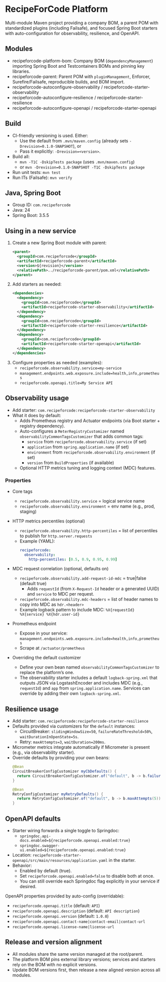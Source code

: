 # RecipeForCode Platform

Multi-module Maven project providing a company BOM, a parent POM with standardized plugins (including Failsafe), and focused Spring Boot starters with auto-configuration for observability, resilience, and OpenAPI.

## Modules
- recipeforcode-platform-bom: Company BOM (`dependencyManagement`) importing Spring Boot and Testcontainers BOMs and pinning key libraries.
- recipeforcode-parent: Parent POM with `pluginManagement`, Enforcer, Surefire/Failsafe, reproducible builds, and BOM import.
- recipeforcode-autoconfigure-observability / recipeforcode-starter-observability
- recipeforcode-autoconfigure-resilience / recipeforcode-starter-resilience
- recipeforcode-autoconfigure-openapi / recipeforcode-starter-openapi

## Build
- CI-friendly versioning is used. Either:
  - Use the default from `.mvn/maven.config` (already sets `-Drevision=0.1.0-SNAPSHOT`), or
  - Pass it explicitly: `-Drevision=<version>`.
- Build all:
  - `mvn -T1C -DskipTests package` (uses `.mvn/maven.config`)
  - or `mvn -Drevision=0.1.0-SNAPSHOT -T1C -DskipTests package`
- Run unit tests: `mvn test`
- Run ITs (Failsafe): `mvn verify`

## Java, Spring Boot
- Group ID: `com.recipeforcode`
- Java: 24
- Spring Boot: 3.5.5

## Using in a new service
1. Create a new Spring Boot module with parent:
   ```xml
   <parent>
     <groupId>com.recipeforcode</groupId>
     <artifactId>recipeforcode-parent</artifactId>
     <version>${revision}</version>
     <relativePath>../recipeforcode-parent/pom.xml</relativePath>
   </parent>
   ```
2. Add starters as needed:
   ```xml
   <dependencies>
     <dependency>
       <groupId>com.recipeforcode</groupId>
       <artifactId>recipeforcode-starter-observability</artifactId>
     </dependency>
     <dependency>
       <groupId>com.recipeforcode</groupId>
       <artifactId>recipeforcode-starter-resilience</artifactId>
     </dependency>
     <dependency>
       <groupId>com.recipeforcode</groupId>
       <artifactId>recipeforcode-starter-openapi</artifactId>
     </dependency>
   </dependencies>
   ```
3. Configure properties as needed (examples):
   - `recipeforcode.observability.service=my-service`
   - `management.endpoints.web.exposure.include=health,info,prometheus`
   - `recipeforcode.openapi.title=My Service API`

## Observability usage
- Add starter: `com.recipeforcode:recipeforcode-starter-observability`
- What it does by default:
  - Adds Prometheus registry and Actuator endpoints (via Boot starter + registry dependency).
  - Auto-configures a `MeterRegistryCustomizer` named `observabilityCommonTagsCustomizer` that adds common tags:
    - `service` from `recipeforcode.observability.service` (if set)
    - `application` from `spring.application.name` (if set)
    - `environment` from `recipeforcode.observability.environment` (if set)
    - `version` from `BuildProperties` (if available)
  - Optional HTTP metrics tuning and logging context (MDC) features.

### Properties
- Core tags
  - `recipeforcode.observability.service` = logical service name
  - `recipeforcode.observability.environment` = env name (e.g., prod, staging)

- HTTP metrics percentiles (optional)
  - `recipeforcode.observability.http-percentiles` = list of percentiles to publish for `http.server.requests`
  - Example (YAML):
    ```yaml
    recipeforcode:
      observability:
        http-percentiles: [0.5, 0.9, 0.95, 0.99]
    ```

- MDC request correlation (optional, defaults on)
  - `recipeforcode.observability.add-request-id-mdc` = true|false (default true)
    - Adds `requestId` (from `X-Request-Id` header or a generated UUID) and `service` to MDC per request.
  - `recipeforcode.observability.mdc-headers` = list of header names to copy into MDC as `hdr.<header>`
  - Example logback pattern to include MDC: `%X{requestId} %X{service} %X{hdr.user-id}`

- Prometheus endpoint
  - Expose in your service: `management.endpoints.web.exposure.include=health,info,prometheus`
  - Scrape at `/actuator/prometheus`

- Overriding the default customizer
  - Define your own bean named `observabilityCommonTagsCustomizer` to replace the platform’s one.
  - The observability starter includes a default `logback-spring.xml` that outputs JSON via LogstashEncoder and includes MDC (e.g., `requestId`) and `app` from `spring.application.name`. Services can override by adding their own `logback-spring.xml`.

## Resilience usage
- Add starter: `com.recipeforcode:recipeforcode-starter-resilience`
- Defaults provided via customizers for the `default` instances:
  - CircuitBreaker: `slidingWindowSize=50`, `failureRateThreshold=50%`, `waitDurationInOpenState=5s`.
  - Retry: `maxAttempts=3`, `waitDuration=200ms`.
- Micrometer metrics integrate automatically if Micrometer is present (e.g., via observability starter).
- Override defaults by providing your own beans:
  ```java
  @Bean
  CircuitBreakerConfigCustomizer myCbDefaults() {
    return CircuitBreakerConfigCustomizer.of("default", b -> b.failureRateThreshold(25f));
  }

  @Bean
  RetryConfigCustomizer myRetryDefaults() {
    return RetryConfigCustomizer.of("default", b -> b.maxAttempts(5));
  }
  ```

## OpenAPI defaults
- Starter wiring forwards a single toggle to Springdoc:
  - `springdoc.api-docs.enabled=${recipeforcode.openapi.enabled:true}`
  - `springdoc.swagger-ui.enabled=${recipeforcode.openapi.enabled:true}`
- Location: `recipeforcode-starter-openapi/src/main/resources/application.yaml` in the starter.
- Behavior:
  - Enabled by default (true).
  - Set `recipeforcode.openapi.enabled=false` to disable both at once.
  - You can still override each Springdoc flag explicitly in your service if desired.

OpenAPI properties provided by auto-config (overridable):
- `recipeforcode.openapi.title` (default: `API`)
- `recipeforcode.openapi.description` (default: `API description`)
- `recipeforcode.openapi.version` (default: `1.0.0`)
- `recipeforcode.openapi.contact-name|contact-email|contact-url`
- `recipeforcode.openapi.license-name|license-url`

## Release and version alignment
- All modules share the same version managed at the root/parent.
- The platform BOM pins external library versions; services and starters rely on the BOM with no explicit versions.
- Update BOM versions first, then release a new aligned version across all modules.
